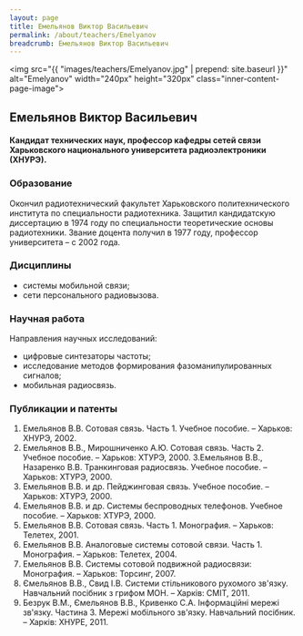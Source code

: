 ```yaml
---
layout: page
title: Емельянов Виктор Васильевич
permalink: /about/teachers/Emelyanov
breadcrumb: Емельянов Виктор Васильевич
---
```

<img src="{{ "images/teachers/Emelyanov.jpg" | prepend: site.baseurl }}" alt="Emelyanov" width="240px" height="320px" class="inner-content-page-image"> 

## Емельянов Виктор Васильевич

#### Кандидат технических наук, профессор кафедры сетей связи Харьковского национального университета радиоэлектроники (ХНУРЭ). 

### Образование

Окончил радиотехнический факультет Харьковского политехнического института по специальности радиотехника. Защитил кандидатскую диссертацию в 1974 году по специальности теоретические основы радиотехники. Звание доцента получил в 1977 году, профессор университета – с 2002 года. 

### Дисциплины

- системы мобильной связи;
- сети персонального радиовызова. 

### Научная работа

Направления научных исследований:

- цифровые синтезаторы частоты;
- исследование методов формирования фазоманипулированных сигналов;
- мобильная радиосвязь.

### Публикации и патенты

1. Емельянов В.В. Сотовая связь. Часть 1. Учебное пособие. – Харьков: ХНУРЭ, 2002.
2. Емельянов В.В., Мирошниченко А.Ю. Сотовая связь. Часть 2. Учебное пособие. – Харьков: ХТУРЭ, 2000.
3.Емельянов В.В., Назаренко В.В. Транкинговая радиосвязь. Учебное пособие. – Харьков: ХТУРЭ, 2000.
4. Емельянов В.В. и др. Пейджинговая связь. Учебное пособие. – Харьков: ХТУРЭ, 2000.
5. Емельянов В.В. и др. Системы беспроводных телефонов. Учебное пособие. – Харьков: ХТУРЭ, 2000.
6. Емельянов В.В. Сотовая связь. Часть 1. Монография. – Харьков: Телетех, 2001.
7. Емельянов В.В. Аналоговые системы сотовой связи. Часть 1. Монография. – Харьков: Телетех, 2004.
8. Емельянов В.В. Системы сотовой подвижной радиосвязи: Монография. – Харьков: Торсинг, 2007.
9. Ємельянов В.В., Свид І.В. Системи стільникового рухомого зв'язку. Навчальний посібник з грифом МОН. – Харків: СМІТ, 2011.
10. Безрук В.М., Ємельянов В.В., Кривенко С.А. Інформаційні мережі зв'язку. Частина 3. Мережі мобільного зв'язку. Навчальний посібник. – Харків: ХНУРЕ, 2011.
